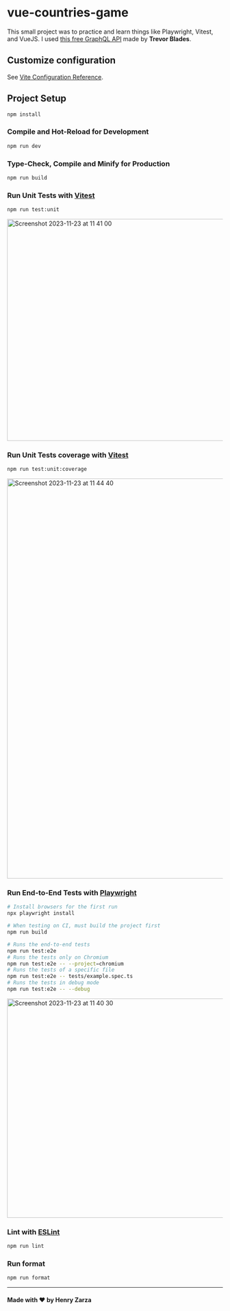 # vue-countries-game

This small project was to practice and learn things like Playwright, Vitest, and VueJS. I used [this free GraphQL API](https://countries.trevorblades.com/) made by **Trevor Blades**.

## Customize configuration

See [Vite Configuration Reference](https://vitejs.dev/config/).

## Project Setup

```sh
npm install
```

### Compile and Hot-Reload for Development

```sh
npm run dev
```

### Type-Check, Compile and Minify for Production

```sh
npm run build
```

### Run Unit Tests with [Vitest](https://vitest.dev/)

```sh
npm run test:unit
```

<img width="518" alt="Screenshot 2023-11-23 at 11 41 00" src="https://github.com/henryzarza/vue-countries-game/assets/28515670/cbbf5804-5314-4f15-a6e6-0bbe9cc9991d">


### Run Unit Tests coverage with [Vitest](https://vitest.dev/)

```sh
npm run test:unit:coverage
```

<img width="934" alt="Screenshot 2023-11-23 at 11 44 40" src="https://github.com/henryzarza/vue-countries-game/assets/28515670/f03c81a3-98de-470b-ae1e-5afc4850e1b1">


### Run End-to-End Tests with [Playwright](https://playwright.dev)

```sh
# Install browsers for the first run
npx playwright install

# When testing on CI, must build the project first
npm run build

# Runs the end-to-end tests
npm run test:e2e
# Runs the tests only on Chromium
npm run test:e2e -- --project=chromium
# Runs the tests of a specific file
npm run test:e2e -- tests/example.spec.ts
# Runs the tests in debug mode
npm run test:e2e -- --debug
```

<img width="512" alt="Screenshot 2023-11-23 at 11 40 30" src="https://github.com/henryzarza/vue-countries-game/assets/28515670/35a7cd45-5eb0-4b7f-994a-2a07714ec57e">

### Lint with [ESLint](https://eslint.org/)

```sh
npm run lint
```

### Run format

```sh
npm run format
```

<hr />

#### Made with ❤️ by Henry Zarza

